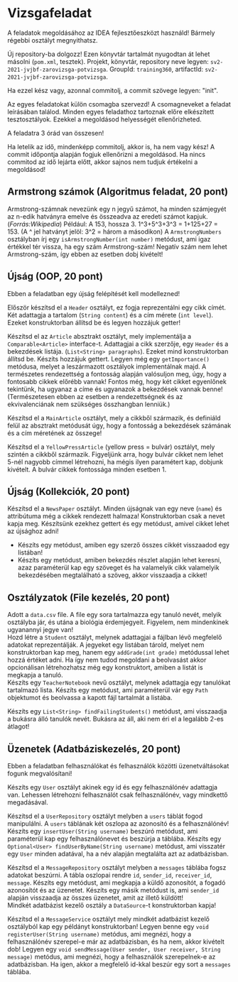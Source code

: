 # Vizsgafeladat

A feladatok megoldásához az IDEA fejlesztőeszközt használd! Bármely régebbi osztályt megnyithatsz.

Új repository-ba dolgozz! Ezen könyvtár tartalmát nyugodtan át lehet másolni (`pom.xml`, tesztek). Projekt, könyvtár,
repository neve legyen: `sv2-2021-jvjbf-zarovizsga-potvizsga`. GroupId: `training360`, artifactId: `sv2-2021-jvjbf-zarovizsga-potvizsga`.

Ha ezzel kész vagy, azonnal commitolj, a commit szövege legyen: "init".

Az egyes feladatokat külön csomagba szervezd! A csomagneveket a feladat leírásában találod. Minden egyes
feladathoz tartoznak  előre elkészített tesztosztályok. Ezekkel a megoldásod helyességét ellenőrizheted.

A feladatra 3 órád van összesen!

Ha letelik az idő, mindenképp commitolj, akkor is, ha nem vagy kész! A commit időpontja alapján fogjuk
ellenőrizni a megoldásod. Ha nincs commitod az idő lejárta előtt, akkor sajnos nem tudjuk értékelni a megoldásod!

## Armstrong számok (Algoritmus feladat, 20 pont)

Armstrong-számnak nevezünk egy n jegyű számot, ha minden számjegyét az n-edik hatványra emelve és összeadva az eredeti számot kapjuk.(<i>Forrás:Wikipedia</i>)
Például: A 153, hossza 3. 1^3+5^3+3^3 = 1+125+27 = 153. (A ^ jel hatványt jelöl: 3^2 = három a másodikon)
A `ArmstrongNumbers` osztályban írj egy `isArmstrongNumber(int number)` metódust, ami igaz értékkel tér vissza, ha egy szám Armstrong-szám!
Negatív szám nem lehet Armstrong-szám, így ebben az esetben dobj kivételt!


## Újság (OOP, 20 pont)

Ebben a feladatban egy újság felépítését kell modellezned!<br>

Először készítsd el a `Header` osztályt, ez fogja reprezentálni egy cikk címét. Két adattagja a tartalom (`String content`) és a cím mérete (`int level`). Ezeket konstruktorban
állítsd be és legyen hozzájuk getter!<br>

Készítsd el az `Article` absztrakt osztályt, mely implementálja a `Comparable<Article>` interface-t. Adattagjai a cikk szerzője, egy `Header` és a bekezdések listája.
(`List<String> paragraphs`). Ezeket mind konstruktorban állítsd be. Készíts hozzájuk gettert. Legyen még egy `getImportance()` metódusa, melyet a leszármazott osztályok implementálnak majd.
A természetes rendezettség a fontosság alapján valósuljon meg, úgy, hogy a fontosabb cikkek előrébb vannak! Fontos még, hogy két
cikket egyenlőnek tekintünk, ha ugyanaz a címe és ugyanazok a bekezdések vannak benne!  (Természetesen ebben az esetben a rendezettségnek és
az ekvivalenciának nem szükséges összhangban lenniük.)<br>

Készítsd el a `MainArticle` osztályt, mely a cikkből származik, és definiáld felül az absztrakt metódusát úgy, hogy a fontosság a bekezdések számának és a cím méretének az összege!<br>

Készítsd el a `YellowPressArticle` (yellow press = bulvár) osztályt, mely szintén a cikkből származik. Figyeljünk arra, hogy bulvár cikket nem lehet
5-nél nagyobb címmel létrehozni, ha mégis ilyen paramétert kap, dobjunk kivételt. A bulvár cikkek fontossága minden esetben 1.<br>

## Újság (Kollekciók, 20 pont)

Készítsd el a `NewsPaper` osztályt. Minden újságnak van egy neve (`name`) és attribútuma még a cikkek rendezett halmaza! Konstruktorban csak a nevet kapja meg. Készítsünk ezekhez gettert és egy metódust, amivel
cikket lehet az újsághoz adni!

* Készíts egy metódust, amiben egy szerző összes cikkét visszaadod egy listában!
* Készíts egy metódust, amiben bekezdés részlet alapján lehet keresni, azaz paraméterül kap egy szöveget és ha
  valamelyik cikk valamelyik bekezdésében megtalálható a szöveg, akkor visszaadja a cikket!

## Osztályzatok (File kezelés, 20 pont)

Adott a `data.csv` file. A file egy sora tartalmazza egy tanuló nevét, melyik osztályba jár, és utána a biológia érdemjegyeit. Figyelem,
nem mindenkinek ugyanannyi jegye van!<br>
Hozd létre a `Student` osztályt, melynek adattagjai a fájlban lévő megfelelő adatokat reprezentálják. A jegyeket egy listában tárold, melyet nem konstruktorban kap meg, hanem egy `addGrade(int grade)` metódussal lehet hozzá értéket adni.
Ha így nem tudod megoldani a beolvasást akkor opcionálisan létrehozhatsz még egy konstruktort, amiben a listát is megkapja a tanuló.<br>
Készíts egy `TeacherNotebook` nevű osztályt, melynek adattagja egy tanulókat tartalmazó lista. Készíts egy metódust, ami paraméterül vár egy
`Path` objektumot és beolvassa a kapott fájl tartalmát a listába.

Készíts egy `List<String> findFailingStudents()` metódust, ami visszaadja a bukásra álló tanulók nevét. Bukásra az áll, aki nem éri el a legalább 2-es átlagot!


## Üzenetek (Adatbáziskezelés, 20 pont)

Ebben a feladatban felhasználókat és felhasználók közötti üzenetváltásokat fogunk megvalósítani!<br>

Készíts egy `User` osztályt akinek egy id és egy felhasználónév adattagja van. Lehessen létrehozni felhasználót csak felhasználónév, vagy mindkettő megadásával.<br>

Készítsd el a `UserRepository` osztályt melyben a `users` táblát fogod manipulálni. A `users` táblának két oszlopa az azonosító és a felhasználónév!
Készíts egy `insertUser(String username)` beszúró metódust, ami paraméterül kap egy felhasználónevet és beszúrja a táblába. Készíts egy `Optional<User> findUserByName(String username)` metódust,
ami visszatér egy `User` minden adatával, ha a név alapján megtalálta azt az adatbázisban.

Készítsd el a `MessageRepository` osztályt melyben a `messages` táblába fogsz adatokat beszúrni.
A tábla oszlopai rendre `id`, `sender_id`, `receiver_id`, `message`. Készíts egy metódust, ami megkapja a küldő azonosítót, a fogadó azonosítót és
az üzenetet. Készíts egy másik metódust is, ami `sender_id` alapján visszaadja az összes üzenetet, amit az illető küldött! <br>
Mindkét adatbázist kezelő osztály a `DataSource`-t konstruktorban kapja!<br>

Készítsd el a `MessageService` osztályt mely mindkét adatbázist kezelő osztályból kap egy példányt konstruktorban!
Legyen benne egy `void registerUser(String username)` metódus, ami megnézi, hogy a felhasználónév szerepel-e már az adatbázisban, és ha nem, akkor kivételt dob!
Legyen egy `void sendMessage(User sender, User receiver, String message)` metódus, ami megnézi, hogy a felhasználók szerepelnek-e az adatbázisban. Ha igen, akkor
a megfelelő id-kkal beszúr egy sort a `messages` táblába. 





